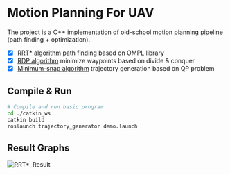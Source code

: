 # Motion Planning For UAV
The project is a C++ implementation of old-school motion planning pipeline (path finding + optimization). 
- [x] [RRT* algorithm](trajectory_generator/src/rtt_searcher.cpp) path finding based on OMPL library
- [x] [RDP algorithm](trajectory_generator/src/rtt_searcher.cpp) minimize waypoints based on divide & conquer
- [x] [Minimum-snap algorithm](trajectory_generator/src/trajectory_generator_waypoint.cpp) trajectory generation based on QP problem

## Compile & Run
```bash
# Compile and run basic program
cd ./catkin_ws
catkin build
roslaunch trajectory_generator demo.launch
```

## Result Graphs
![RRT*_Result](graphs/result.png)
